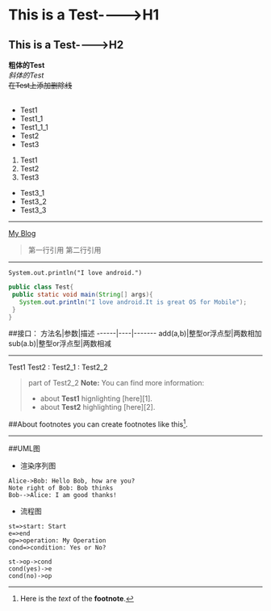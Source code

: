 # This is a Test---->H1
## This is a Test---->H2

**粗体的Test**<br>
*斜体的Test*<br>
~~在Test上添加删除线~~<br>
<br>
* Test1
 * Test1_1
  * Test1_1_1
* Test2
* Test3
1. Test1
2. Test2
3. Test3
  * Test3_1
  * Test3_2
  * Test3_3
***
[My Blog](http://www.bing.com "单击进入bing搜索,哈哈")
> 第一行引用
> 第二行引用

***
`System.out.println("I love android.")`
```Java
public class Test{
 public static void main(String[] args){
   System.out.println("I love android.It is great OS for Mobile");
 }
}
```
##接口：
方法名|参数|描述
------|----|-------
add(a,b)|整型or浮点型|两数相加
sub(a.b)|整型or浮点型|两数相减
***
Test1
Test2
: Test2_1
: Test2_2
> part of Test2_2
> **Note:** You can find more information:
> - about **Test1** hignlighting [here][1].
> - about **Test2** highlighting [here][2].

##About footnotes
you can create footnotes like this[^footnote].
[^footnote]:Here is the *text* of the **footnote**.
***
##UML图
* 渲染序列图
```sequence
Alice->Bob: Hello Bob, how are you?
Note right of Bob: Bob thinks
Bob-->Alice: I am good thanks!
```
* 流程图
```flow
st=>start: Start
e=>end
op=>operation: My Operation
cond=>condition: Yes or No?

st->op->cond
cond(yes)->e
cond(no)->op
```


